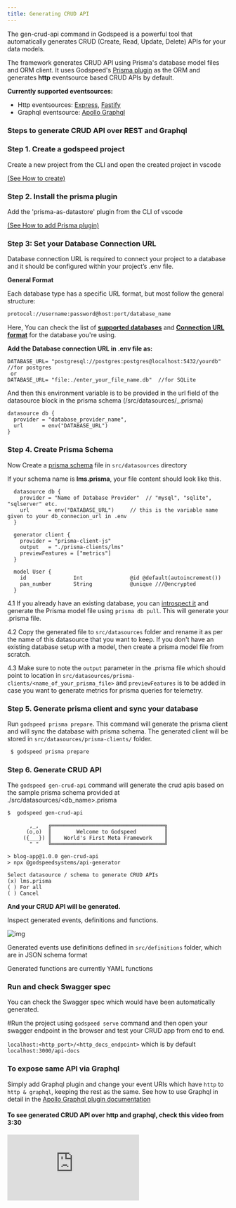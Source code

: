 ```yaml
---
title: Generating CRUD API
--- 
```


The gen-crud-api command in Godspeed is a powerful tool that automatically generates CRUD (Create, Read, Update, Delete) APIs for your data models. 
<!-- This command significantly simplifies the process of building back-end APIs, allowing you to focus on other parts of your application. -->

The framework generates CRUD API using Prisma's database model files and ORM client. It uses Godspeed's [Prisma plugin](./datasources/datasource-plugins/Prisma%20Datasource.md) as the ORM and generates **http** eventsource based CRUD APIs by default. 

**Currently supported eventsources:**
- Http eventsources: [Express](./event-sources/event-source-plugins/Express%20Http%20Eventsource.md),   [Fastify](./event-sources/event-source-plugins/Fastify%20Eventsource.md)
- Graphql eventsource: [Apollo Graphql](./event-sources/event-source-plugins/Apollo%20GraphQl%20Eventsource.md)  

### Steps to generate CRUD API over REST and Graphql

### Step 1. Create a godspeed project 
Create a new project from the CLI and open the created project in vscode
  
  [(See How to create)](./guide/get-started.md#step-2:-create-a-project-and-start-the-server)

### Step 2. Install the prisma plugin
Add the 'prisma-as-datastore' plugin from the CLI of vscode

  [(See How to add Prisma plugin)](./datasources/datasource-plugins/Prisma%20Datasource.md#add-plugin)

### Step 3: Set your Database Connection URL

Database connection URL is required to connect your project to a database and it should be configured within your project’s .env file.

**General Format**

Each database type has a specific URL format, but most follow the general structure:
```bash
protocol://username:password@host:port/database_name
```
Here, You can check the list of [**supported databases**](/docs/microservices-framework/databases/Overview#list-of-currently-supported-databases) and [**Connection URL format**](/docs/microservices-framework/databases/MySQL#connection-url) for the database you're using.

**Add the Database connection URL in .env file as:**
```.env
DATABASE_URL= "postgresql://postgres:postgres@localhost:5432/yourdb" //for postgres
 or
DATABASE_URL= "file:./enter_your_file_name.db"  //for SQLite
```
And then this environment variable is to be provided in the url field of the datasource block in the prisma schema 
(/src/datasources/_.prisma)
```
datasource db {
  provider = "database_provider_name",
  url      = env("DATABASE_URL") 
}
```
### Step 4. Create Prisma Schema 
Now Create a [prisma schema](https://www.prisma.io/docs/orm/prisma-schema) file in `src/datasources` directory

If your schema name is **lms.prisma**, your file content should look like this. 

  ```prisma
    datasource db {
      provider = "Name of Database Provider"  // "mysql", "sqlite", "sqlserver" etc.
      url      = env("DATABASE_URL")     // this is the variable name given to your db_connecion_url in .env
    }

    generator client {
      provider = "prisma-client-js"
      output   = "./prisma-clients/lms"
      previewFeatures = ["metrics"]
    }

    model User {
      id               Int               @id @default(autoincrement())
      pan_number       String            @unique ///@encrypted
    }
  ```

  4.1 If you already have an existing database, you can [introspect it](https://www.prisma.io/docs/getting-started/setup-prisma/add-to-existing-project/relational-databases/introspection-typescript-postgresql) and generate the Prisma model file using `prisma db pull`. This will generate your .prisma file. 
  
  4.2 Copy the generated file to `src/datasources` folder and rename it as per the name of this datasource that you want to keep. If you don't have an existing database setup with a model, then create a prisma model file from scratch.
  
  4.3 Make sure to note the `output` parameter in the .prisma file which should point to location in `src/datasources/prisma-clients/<name_of_your_prisma_file>` and `previewFeatures` is to be added in case you want to generate metrics for prisma queries for telemetry. 

    
### Step 5. Generate prisma client and sync your database
Run `godspeed prisma prepare`. This command will generate the prisma client and will sync the database with prisma schema. The generated client will be stored in `src/datasources/prisma-clients/` folder.

 ```bash
  $ godspeed prisma prepare
 ```
  
### Step 6. Generate CRUD API
 
  The `godspeed gen-crud-api` command will generate the crud apis based on the sample prisma schema provided at ./src/datasources/<db_name>.prisma

  ```bash
  $  godspeed gen-crud-api
  ```

```
       ,_,   ╔════════════════════════════════════╗
      (o,o)  ║        Welcome to Godspeed         ║
     ({___}) ║    World's First Meta Framework    ║
       " "   ╚════════════════════════════════════╝

> blog-app@1.0.0 gen-crud-api
> npx @godspeedsystems/api-generator

Select datasource / schema to generate CRUD APIs
(x) lms.prisma
( ) For all
( ) Cancel

```
**And your CRUD API will be generated.**

Inspect generated events, definitions and functions.

  ![img](../../static/img/generated_crud_api.png)

  Generated events use definitions defined in `src/definitions` folder, which are in JSON schema format
    
  Generated functions are currently YAML functions

### Run and check Swagger spec 
  You can check the Swagger spec which would have been automatically generated. 

  #Run the project using `godspeed serve` command and then open your swagger endpoint in the browser and test your CRUD app from end to end.
  
   `localhost:<http_port>/<http_docs_endpoint>` which is by default `localhost:3000/api-docs`

### To expose same API via Graphql

  Simply add Graphql plugin and change your event URIs which have `http` to `http & graphql`, keeping the rest as the same. See how to use Graphql in detail in the [Apollo Graphql plugin documentation](./event-sources/event-source-plugins/Apollo%20GraphQl%20Eventsource.md)

#### To see generated CRUD API over http and graphql, check this video from 3:30

<div style={{ position: 'relative', paddingBottom: '56.25%', height: 0, overflow: 'hidden' }}>
<iframe style={{ position: 'absolute', top: 0, left: 0, width: '100%', height: '100%' }} src="https://www.youtube.com/embed/dVt6GPSgY7A?si=gYrEESjBpIOfuNM5&amp;start=205" frameborder="0" allowfullscreen></iframe>
</div>

